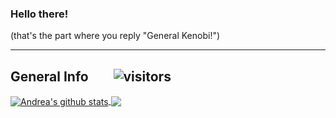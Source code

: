 ### Hello there!
(that's the part where you reply "General Kenobi!")

***

## General Info  &nbsp;&nbsp;&nbsp;&nbsp;&nbsp;&nbsp; ![visitors](https://visitor-badge.glitch.me/badge?page_id=andreaiaia.andreaiaia&left_color=orange&right_color=blue)
<a href="https://github.com/andreaiaia/andreaiaia">
    <img align="center" src="https://github-readme-stats.vercel.app/api?username=andreaiaia&show_icons=true&include_all_commits=true&theme=algolia" alt="Andrea's github stats" />
</a>

<a href="https://github.com/andreaiaia/andreaiaia">
    <img align="center" src="https://github-readme-stats.vercel.app/api/top-langs/?username=kocierik&layout=compact&theme=algolia" />
</a>
